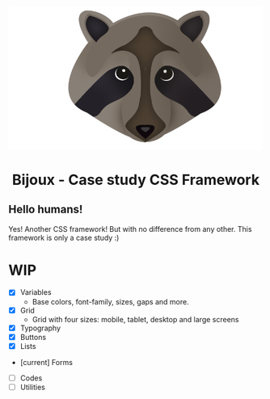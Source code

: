 [logo]: assets/raccoon.png "Bijux's Logo"

<div style="text-align: center"><img src="assets/raccoon.png"></div>


<center><h1>Bijoux - Case study CSS Framework</h1></center>



## Hello humans!



Yes! Another CSS framework! But with no difference from any other. This framework is only a case study :)

# WIP

- [x] Variables
    * Base colors, font-family, sizes, gaps and more.
- [x] Grid
    * Grid with four sizes: mobile, tablet, desktop and large screens
- [X] Typography
- [X] Buttons
- [X] Lists
- [current] Forms
- [ ] Codes
- [ ] Utilities
